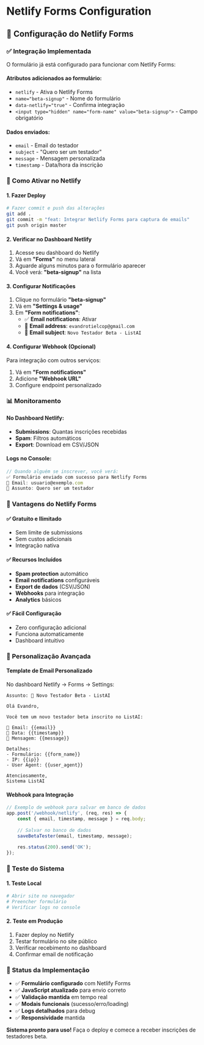 # Netlify Forms Configuration

## 📧 Configuração do Netlify Forms

### ✅ Integração Implementada

O formulário já está configurado para funcionar com Netlify Forms:

#### **Atributos adicionados ao formulário:**
- `netlify` - Ativa o Netlify Forms
- `name="beta-signup"` - Nome do formulário
- `data-netlify="true"` - Confirma integração
- `<input type="hidden" name="form-name" value="beta-signup">` - Campo obrigatório

#### **Dados enviados:**
- `email` - Email do testador
- `subject` - "Quero ser um testador"
- `message` - Mensagem personalizada
- `timestamp` - Data/hora da inscrição

### 🚀 Como Ativar no Netlify

#### **1. Fazer Deploy**
```bash
# Fazer commit e push das alterações
git add .
git commit -m "feat: Integrar Netlify Forms para captura de emails"
git push origin master
```

#### **2. Verificar no Dashboard Netlify**
1. Acesse seu dashboard do Netlify
2. Vá em **"Forms"** no menu lateral
3. Aguarde alguns minutos para o formulário aparecer
4. Você verá: **"beta-signup"** na lista

#### **3. Configurar Notificações**
1. Clique no formulário **"beta-signup"**
2. Vá em **"Settings & usage"**
3. Em **"Form notifications"**:
   - ✅ **Email notifications**: Ativar
   - 📧 **Email address**: `evandrotielcop@gmail.com`
   - 📝 **Email subject**: `Novo Testador Beta - ListAI`

#### **4. Configurar Webhook (Opcional)**
Para integração com outros serviços:
1. Vá em **"Form notifications"**
2. Adicione **"Webhook URL"**
3. Configure endpoint personalizado

### 📊 Monitoramento

#### **No Dashboard Netlify:**
- **Submissions**: Quantas inscrições recebidas
- **Spam**: Filtros automáticos
- **Export**: Download em CSV/JSON

#### **Logs no Console:**
```javascript
// Quando alguém se inscrever, você verá:
✅ Formulário enviado com sucesso para Netlify Forms
📧 Email: usuario@exemplo.com
📝 Assunto: Quero ser um testador
```

### 🎯 Vantagens do Netlify Forms

#### **✅ Gratuito e Ilimitado**
- Sem limite de submissions
- Sem custos adicionais
- Integração nativa

#### **✅ Recursos Incluídos**
- **Spam protection** automático
- **Email notifications** configuráveis
- **Export de dados** (CSV/JSON)
- **Webhooks** para integração
- **Analytics** básicos

#### **✅ Fácil Configuração**
- Zero configuração adicional
- Funciona automaticamente
- Dashboard intuitivo

### 🔧 Personalização Avançada

#### **Template de Email Personalizado**
No dashboard Netlify → Forms → Settings:
```
Assunto: 🚀 Novo Testador Beta - ListAI

Olá Evandro,

Você tem um novo testador beta inscrito no ListAI:

📧 Email: {{email}}
📅 Data: {{timestamp}}
📝 Mensagem: {{message}}

Detalhes:
- Formulário: {{form_name}}
- IP: {{ip}}
- User Agent: {{user_agent}}

Atenciosamente,
Sistema ListAI
```

#### **Webhook para Integração**
```javascript
// Exemplo de webhook para salvar em banco de dados
app.post('/webhook/netlify', (req, res) => {
    const { email, timestamp, message } = req.body;
    
    // Salvar no banco de dados
    saveBetaTester(email, timestamp, message);
    
    res.status(200).send('OK');
});
```

### 📱 Teste do Sistema

#### **1. Teste Local**
```bash
# Abrir site no navegador
# Preencher formulário
# Verificar logs no console
```

#### **2. Teste em Produção**
1. Fazer deploy no Netlify
2. Testar formulário no site público
3. Verificar recebimento no dashboard
4. Confirmar email de notificação

### 🎉 Status da Implementação

- ✅ **Formulário configurado** com Netlify Forms
- ✅ **JavaScript atualizado** para envio correto
- ✅ **Validação mantida** em tempo real
- ✅ **Modais funcionais** (sucesso/erro/loading)
- ✅ **Logs detalhados** para debug
- ✅ **Responsividade** mantida

**Sistema pronto para uso!** Faça o deploy e comece a receber inscrições de testadores beta.
